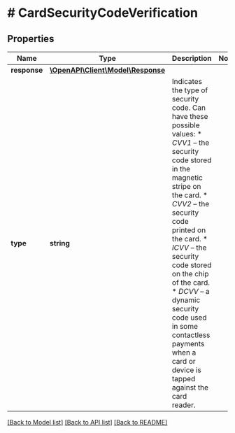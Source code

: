 # # CardSecurityCodeVerification

## Properties

Name | Type | Description | Notes
------------ | ------------- | ------------- | -------------
**response** | [**\OpenAPI\Client\Model\Response**](Response.md) |  |
**type** | **string** | Indicates the type of security code. Can have these possible values:  * *CVV1* – the security code stored in the magnetic stripe on the card. * *CVV2* – the security code printed on the card. * *ICVV* – the security code stored on the chip of the card. * *DCVV* – a dynamic security code used in some contactless payments when a card or device is tapped against the card reader. |

[[Back to Model list]](../../README.md#models) [[Back to API list]](../../README.md#endpoints) [[Back to README]](../../README.md)
